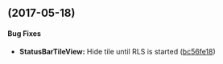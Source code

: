 <a name=""></a>
##  (2017-05-18)


#### Bug Fixes

* **StatusBarTileView:**  Hide tile until RLS is started ([bc56fe18](https://github.com/sethlopezme/languageserver-rust/commit/bc56fe186e3e24d5fd1e374ab5f70c369433325c))



